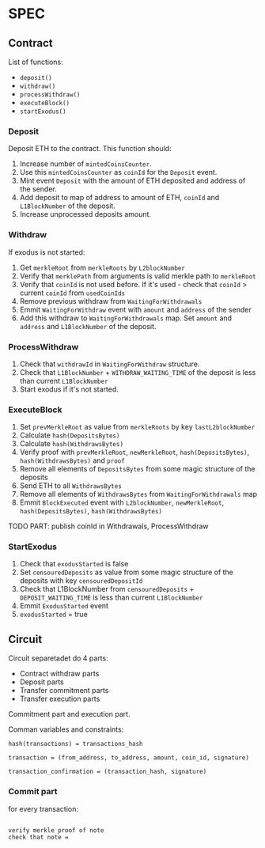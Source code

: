 # SPEC

## Contract

List of functions:

- `deposit()`
- `withdraw()`
- `processWithdraw()`
- `executeBlock()`
- `startExodus()`

### Deposit

Deposit ETH to the contract. This function should:
1. Increase number of `mintedCoinsCounter`. 
2. Use this `mintedCoinsCounter` as `coinId` for the `Deposit` event.
3. Mint event `Deposit` with the amount of ETH deposited and address of the sender.
4. Add deposit to map of address to amount of ETH, `coinId` and `L1BlockNumber` of the deposit.
5. Increase unprocessed deposits amount.

### Withdraw

If exodus is not started:
1. Get `merkleRoot` from `merkleRoots` by `L2blockNumber` 
2. Verify that `merklePath` from arguments is valid merkle path to `merkleRoot`
3. Verify that `coinId` is not used before. If it's used - check that `coinId` > current `coinId` from `usedCoinIds`
5. Remove previous withdraw from `WaitingForWithdrawals`
6. Emmit `WaitingForWithdraw` event with `amount` and `address` of the sender
7. Add this withdraw to `WaitingForWithdrawals` map. Set `amount` and `address` and `L1BlockNumber` of the deposit.

### ProcessWithdraw

1. Check that `withdrawId` in `WaitingForWithdraw` structure.
2. Check that `L1BlockNumber` + `WITHDRAW_WAITING_TIME` of the deposit is less than current `L1BlockNumber`
3. Start exodus if it's not started.

### ExecuteBlock

1. Set `prevMerkleRoot` as value from `merkleRoots` by key `lastL2blockNumber`
2. Calculate `hash(DepositsBytes)`
3. Calculate `hash(WithdrawsBytes)`
4. Verify proof with `prevMerkleRoot`, `newMerkleRoot`, `hash(DepositsBytes)`, `hash(WithdrawsBytes)` and `proof`
5. Remove all elements of `DepositsBytes` from some magic structure of the deposits
6. Send ETH to all `WithdrawsBytes`
7. Remove all elements of `WithdrawsBytes` from `WaitingForWithdrawals` map
8. Emmit `BlockExecuted` event with `L2blockNumber`, `newMerkleRoot`, `hash(DepositsBytes)`, `hash(WithdrawsBytes)`

TODO PART: publish coinId in Withdrawals, ProcessWithdraw

### StartExodus

1. Check that `exodusStarted` is false
2. Set `censouredDeposits` as value from some magic structure of the deposits with key `censouredDepositId`
3. Check that L1BlockNumber from `censouredDeposits` + `DEPOSIT_WAITING_TIME` is less than current `L1BlockNumber`
4. Emmit `ExodusStarted` event
5. `exodusStarted` = true

## Circuit

Circuit separetadet do 4 parts:
- Contract withdraw parts
- Deposit parts
- Transfer commitment parts
- Transfer execution parts


Commitment part and execution part.

Comman variables and constraints:

```
hash(transactions) = transactions_hash
```

```
transaction = (from_address, to_address, amount, coin_id, signature)
```

```
transaction_confirmation = (transaction_hash, signature)
```

### Commit part

for every transaction:

```

verify merkle proof of note
check that note = 

```